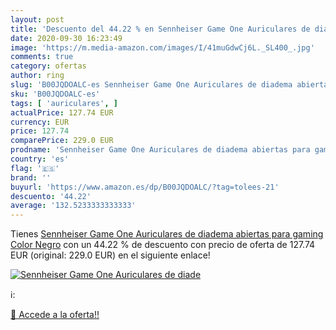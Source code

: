 ```yaml
---
layout: post
title: 'Descuento del 44.22 % en Sennheiser Game One Auriculares de diade'
date: 2020-09-30 16:23:49
image: 'https://m.media-amazon.com/images/I/41muGdwCj6L._SL400_.jpg'
comments: true
category: ofertas
author: ring
slug: 'B00JQDOALC-es Sennheiser Game One Auriculares de diadema abiertas para...'
sku: 'B00JQDOALC-es'
tags: [ 'auriculares', ]
actualPrice: 127.74 EUR
currency: EUR
price: 127.74
comparePrice: 229.0 EUR
prodname: 'Sennheiser Game One Auriculares de diadema abiertas para gaming  Color Negro'
country: 'es'
flag: '🇪🇸'
brand: ''
buyurl: 'https://www.amazon.es/dp/B00JQDOALC/?tag=tolees-21'
descuento: '44.22'
average: '132.5233333333333'
---
```


Tienes [Sennheiser Game One Auriculares de diadema abiertas para gaming  Color Negro](https://www.amazon.es/dp/B00JQDOALC/?tag=tolees-21) con un 44.22 % de descuento con precio de oferta de 127.74 EUR (original: 229.0 EUR) en el siguiente enlace!

[![Sennheiser Game One Auriculares de diade](https://m.media-amazon.com/images/I/41muGdwCj6L._SL400_.jpg)](https://www.amazon.es/dp/B00JQDOALC/?tag=tolees-21)

ℹ️:


[🛒 Accede a la oferta!!](https://www.amazon.es/dp/B00JQDOALC/?tag=tolees-21)
